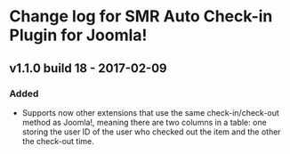 # Change log for SMR Auto Check-in Plugin for Joomla!

## v1.1.0 build 18 - 2017-02-09

### Added
- Supports now other extensions that use the same check-in/check-out method as
  Joomla!, meaning there are two columns in a table: one storing the user ID of
  the user who checked out the item and the other the check-out time.